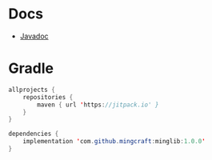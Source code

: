 # Docs
- [Javadoc](https://mingcraft.github.io/MingLib/)

# Gradle
```java
allprojects {
	repositories {
		maven { url 'https://jitpack.io' }
	}
}
```
```java
dependencies {
    implementation 'com.github.mingcraft:minglib:1.0.0'
}
```